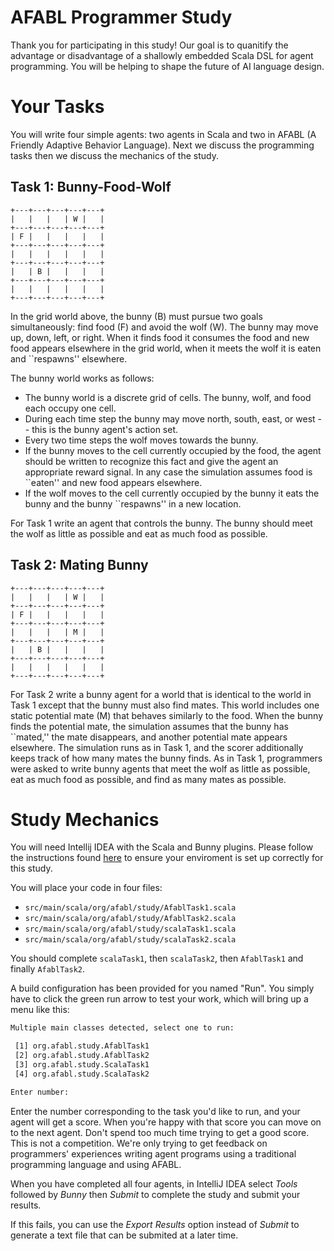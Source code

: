 # AFABL Programmer Study

Thank you for participating in this study! Our goal is to quanitify the advantage or disadvantage of a shallowly embedded Scala DSL for agent programming. You will be helping to shape the future of AI language design.

# Your Tasks

You will write four simple agents: two agents in Scala and two in AFABL (A Friendly Adaptive Behavior Language). Next we discuss the programming tasks then we discuss the mechanics of the study.

## Task 1: Bunny-Food-Wolf

```
+---+---+---+---+---+
|   |   |   | W |   |
+---+---+---+---+---+
| F |   |   |   |   |
+---+---+---+---+---+
|   |   |   |   |   |
+---+---+---+---+---+
|   | B |   |   |   |
+---+---+---+---+---+
|   |   |   |   |   |
+---+---+---+---+---+
```

In the grid world above, the bunny (B) must pursue two goals simultaneously: find food (F) and avoid the wolf (W).  The bunny may move up, down, left, or right.  When it finds food it consumes the food and new food appears elsewhere in the grid world, when it meets the wolf it is eaten and ``respawns'' elsewhere.

The bunny world works as follows:

- The bunny world is a discrete grid of cells.  The bunny, wolf, and food each occupy one cell.
- During each time step the bunny may move north, south, east, or west -- this is the bunny agent's action set.
- Every two time steps the wolf moves towards the bunny.
- If the bunny moves to the cell currently occupied by the food, the agent should be written to recognize this fact and give the agent an appropriate reward signal. In any case the simulation assumes food is ``eaten'' and new food appears elsewhere.
- If the wolf moves to the cell currently occupied by the bunny it eats the bunny and the bunny ``respawns'' in a new location.

For Task 1 write an agent that controls the bunny. The bunny should meet the wolf as little as possible and eat as much food as possible.

## Task 2: Mating Bunny

```
+---+---+---+---+---+
|   |   |   | W |   |
+---+---+---+---+---+
| F |   |   |   |   |
+---+---+---+---+---+
|   |   |   | M |   |
+---+---+---+---+---+
|   | B |   |   |   |
+---+---+---+---+---+
|   |   |   |   |   |
+---+---+---+---+---+
```

For Task 2 write a bunny agent for a world that is identical to the world in Task 1 except that the bunny must also find mates.  This world includes one static potential mate (M) that behaves similarly to the food.  When the bunny finds the potential mate, the simulation assumes that the bunny has ``mated,'' the mate disappears, and another potential mate appears elsewhere.  The simulation runs as in Task 1, and the scorer additionally keeps track of how many mates the bunny finds.  As in Task 1, programmers were asked to write bunny agents that meet the wolf as little as possible, eat as much food as possible, and find as many mates as possible.

# Study Mechanics

You will need Intellij IDEA with the Scala and Bunny plugins. Please follow the instructions found [here](https://github.com/kjcartledge/Bunny/blob/master/GettingStarted.md) to ensure your enviroment is set up correctly for this study.

You will place your code in four files:

- `src/main/scala/org/afabl/study/AfablTask1.scala`
- `src/main/scala/org/afabl/study/AfablTask2.scala`
- `src/main/scala/org/afabl/study/scalaTask1.scala`
- `src/main/scala/org/afabl/study/scalaTask2.scala`

You should complete `scalaTask1`, then `scalaTask2`, then `AfablTask1` and finally `AfablTask2`.

A build configuration has been provided for you named "Run". You simply have to click the green run arrow to test your work, which will bring up a menu like this:

```sh
Multiple main classes detected, select one to run:

 [1] org.afabl.study.AfablTask1
 [2] org.afabl.study.AfablTask2
 [3] org.afabl.study.ScalaTask1
 [4] org.afabl.study.ScalaTask2

Enter number:
```

Enter the number corresponding to the task you'd like to run, and your agent will get a score. When you're happy with that score you can move on to the next agent. Don't spend too much time trying to get a good score. This is not a competition. We're only trying to get feedback on programmers' experiences writing agent programs using a traditional programming language and using AFABL.

When you have completed all four agents, in IntelliJ IDEA select *Tools* followed by *Bunny* then *Submit* to complete the study and submit your results.

If this fails, you can use the *Export Results* option instead of *Submit* to generate a text file that can be submited at a later time.
